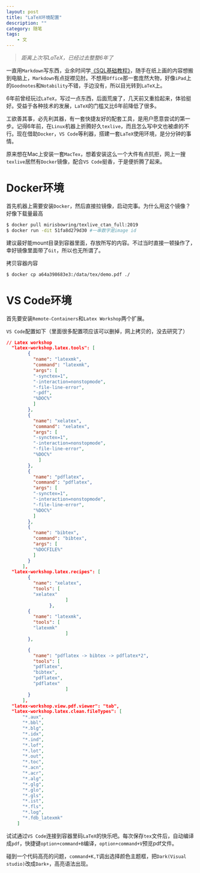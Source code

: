 ```yaml
---
layout: post
title: "LaTeX环境配置"
description: ""
category: 随笔
tags: 
    - 文
---
```


> *距离上次写LaTeX，已经过去整整6年了*  

一直用`Markdown`写东西，业余时间学[《SQL基础教程》](https://book.douban.com/subject/27055712/)，随手在纸上画的内容想搬到电脑上，`Markdown`有点捉襟见肘。不想用`Office`那一套庞然大物，好像`iPad`上的`Goodnotes`和`Notability`不错，手边没有，所以目光转到`LaTeX`上。

6年前曾经玩过`LaTeX`，写过一点东西，后面荒废了，几天前又重拾起来，体验挺好。受益于各种技术的发展，`LaTeX`的门槛又比6年前降低了很多。

工欲善其事，必先利其器，有一套快捷友好的配套工具，是用户愿意尝试的第一步。记得6年前，在`Linux`机器上折腾好久`texlive`，而且怎么写中文也被虐的不行。现在借助`Docker`，`VS Code`等利器，搭建一套`LaTeX`使用环境，是分分钟的事情。

原来想在Mac上安装一套`MacTex`，想着安装这么一个大件有点抗拒，网上一搜`texlive`居然有`Docker`镜像，配合`VS Code`挺香，于是便折腾了起来。

# Docker环境
首先机器上需要安装`Docker`，然后直接拉镜像，启动完事。为什么用这个镜像？好像下载量最高

```bash
$ docker pull mirisbowring/texlive_ctan_full:2019
$ docker run -dit 51fa8d279d30 #一串数字是image id
```

建议最好能mount目录到容器里面，存放所写的内容。不过当时直接一顿操作了，幸好镜像里面带了`Git`，所以也无所谓了。

拷贝容器内容

```bash
$ docker cp a64a398683e3:/data/tex/demo.pdf ./
```

# VS Code环境
首先要安装`Remote-Containers`和`Latex Workshop`两个扩展。

`VS Code`配置如下（里面很多配置项应该可以删掉，网上拷贝的，没去研究了）


```json
// Latex workshop
  "latex-workshop.latex.tools": [
        {
          "name": "latexmk",
          "command": "latexmk",
          "args": [
          "-synctex=1",
          "-interaction=nonstopmode",
          "-file-line-error",
          "-pdf",
          "%DOC%"
          ]
        },
        {
          "name": "xelatex",
          "command": "xelatex",
          "args": [
          "-synctex=1",
          "-interaction=nonstopmode",
          "-file-line-error",
          "%DOC%"
            ]
        },          
        {
          "name": "pdflatex",
          "command": "pdflatex",
          "args": [
          "-synctex=1",
          "-interaction=nonstopmode",
          "-file-line-error",
          "%DOC%"
          ]
        },
        {
          "name": "bibtex",
          "command": "bibtex",
          "args": [
          "%DOCFILE%"
          ]
        }
      ],
  "latex-workshop.latex.recipes": [
        {
          "name": "xelatex",
          "tools": [
          "xelatex"
                      ]
                },
        {
          "name": "latexmk",
          "tools": [
          "latexmk"
                      ]
        },

        {
          "name": "pdflatex -> bibtex -> pdflatex*2",
          "tools": [
          "pdflatex",
          "bibtex",
          "pdflatex",
          "pdflatex"
                      ]
        }
      ],
  "latex-workshop.view.pdf.viewer": "tab",  
  "latex-workshop.latex.clean.fileTypes": [
      "*.aux",
      "*.bbl",
      "*.blg",
      "*.idx",
      "*.ind",
      "*.lof",
      "*.lot",
      "*.out",
      "*.toc",
      "*.acn",
      "*.acr",
      "*.alg",
      "*.glg",
      "*.glo",
      "*.gls",
      "*.ist",
      "*.fls",
      "*.log",
      "*.fdb_latexmk"
    ]
```

试试通过`VS Code`连接到容器里码`LaTeX`的快乐吧。每次保存`tex`文件后，自动编译成`pdf`，快捷键`option+command+B`编译，`option+command+V`预览pdf文件。

碰到一个代码高亮的问题，`command+K,T`调出选择颜色主题框，把`Dark(Visual studio)`改成`Dark+`，高亮语法出现。